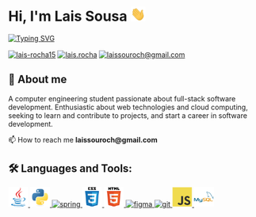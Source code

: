 <h1 align="left" >Hi, I'm Lais Sousa <img src="https://raw.githubusercontent.com/ABSphreak/ABSphreak/master/gifs/Hi.gif" width="30px"> </h1>
<p align="left">
<a href="https://git.io/typing-svg"><img src="https://readme-typing-svg.demolab.com?font=Fira+Code&weight=600&pause=1000&color=FF4858&repeat=false&random=false&width=468&height=40&lines=Software+Developer" alt="Typing SVG" /></a></p>
<p align="left">
<a href="https://linkedin.com/in/lais-rocha15" target="blank"><img align="center" src="https://img.shields.io/badge/linkedin-%230077B5.svg?style=for-the-badge&logo=linkedin&logoColor=white" alt="lais-rocha15"/></a>
<a href="https://discord.gg/lais.rocha" target="blank"><img align="center" src="https://img.shields.io/badge/Discord-%235865F2.svg?style=for-the-badge&logo=discord&logoColor=white" alt="lais.rocha" /></a>
<a href="mailto:laissouroch@gmail.com?subject=CONTATO&body=Ol%C3%A1,+Lais!"><img align="center" src="https://img.shields.io/badge/Gmail-D14836?style=for-the-badge&logo=gmail&logoColor=white" alt="laissouroch@gmail.com" /></a>
</p>
<h2 align="left"> 🚀 About me </h2>
<p>A computer engineering student passionate about full-stack software development. Enthusiastic about web technologies and cloud computing, seeking to learn and contribute to projects, and start a career in software development. </p> 
<p>📫 How to reach me <strong>laissouroch@gmail.com</strong></p> 
<div>
<h2>🛠️ Languages and Tools:</h2>
    <p align="left"> 
        <a href="https://www.java.com" target="_blank" rel="noreferrer"> <img src="https://raw.githubusercontent.com/devicons/devicon/master/icons/java/java-original.svg" alt="java" width="40" height="40"/> </a>
        <a href="https://www.python.org" target="_blank" rel="noreferrer"> <img src="https://raw.githubusercontent.com/devicons/devicon/master/icons/python/python-original.svg" alt="python" width="40" height="40"/> </a>
        <a href="https://spring.io/" target="_blank" rel="noreferrer"> <img src="https://www.vectorlogo.zone/logos/springio/springio-icon.svg" alt="spring" width="40" height="40"/> </a> 
        <a href="https://www.w3schools.com/css/" target="_blank" rel="noreferrer"> <img src="https://raw.githubusercontent.com/devicons/devicon/master/icons/css3/css3-original-wordmark.svg" alt="css3" width="40" height="40"/> </a>
        <a href="https://www.w3.org/html/" target="_blank" rel="noreferrer"> <img src="https://raw.githubusercontent.com/devicons/devicon/master/icons/html5/html5-original-wordmark.svg" alt="html5" width="40" height="40"/> </a>
         <a href="https://www.figma.com/" target="_blank" rel="noreferrer"> <img src="https://www.vectorlogo.zone/logos/figma/figma-icon.svg" alt="figma" width="40" height="40"/> </a> 
        <a href="https://git-scm.com/" target="_blank" rel="noreferrer"> <img src="https://www.vectorlogo.zone/logos/git-scm/git-scm-icon.svg" alt="git" width="40" height="40"/> </a> 
        <a href="https://developer.mozilla.org/en-US/docs/Web/JavaScript" target="_blank" rel="noreferrer"> <img src="https://raw.githubusercontent.com/devicons/devicon/master/icons/javascript/javascript-original.svg" alt="javascript" width="40" height="40"/> </a> 
        <a href="https://www.mysql.com/" target="_blank" rel="noreferrer"> <img src="https://raw.githubusercontent.com/devicons/devicon/master/icons/mysql/mysql-original-wordmark.svg" alt="mysql" width="40" height="40"/> </a> 
    </p>
</div>


